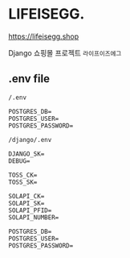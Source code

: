 # LIFEISEGG.

https://lifeisegg.shop

Django 쇼핑몰 프로젝트 `라이프이즈에그`


## .env file

`/.env`
```env
POSTGRES_DB=
POSTGRES_USER=
POSTGRES_PASSWORD=
```

`/django/.env`
```env
DJANGO_SK=
DEBUG=

TOSS_CK=
TOSS_SK=

SOLAPI_CK=
SOLAPI_SK=
SOLAPI_PFID=
SOLAPI_NUMBER=

POSTGRES_DB=
POSTGRES_USER=
POSTGRES_PASSWORD=
```
